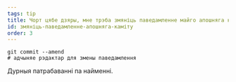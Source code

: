 ```yaml
---
tags: tip
title: Чорт цябе дзяры, мне трэба змяніць паведамленне майго апошняга каміту!
id: змяніць-паведамленне-апошняга-каміту
order: 3
---
```

```git
git commit --amend
# адчыняе рэдактар для змены паведамлення
```

Дурныя патрабаванні па найменні.
